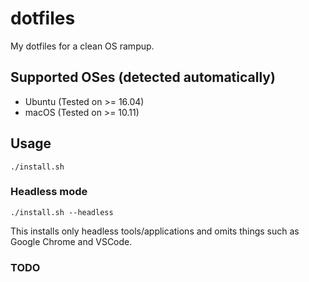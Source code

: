 # dotfiles
My dotfiles for a clean OS rampup.

## Supported OSes (detected automatically)

- Ubuntu (Tested on >= 16.04)
- macOS (Tested on >= 10.11)

## Usage

`./install.sh`

### Headless mode

`./install.sh --headless`

This installs only headless tools/applications and omits things such as Google Chrome and VSCode.

### TODO
